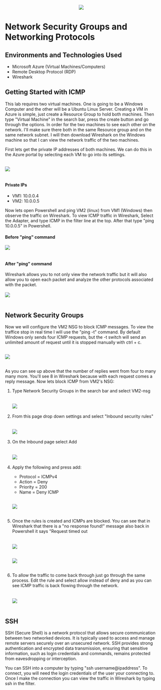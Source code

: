 <p align="center">
<img src="https://github.com/SpyderSec30/Active-Directory-within-Azure/assets/174487140/7ddd433c-a1ae-4f50-8075-20cd11ef33c0"/>
</p>

<h1>Network Security Groups and Networking Protocols</h1>

<h2>Environments and Technologies Used</h2>

- Microsoft Azure (Virtual Machines/Computers)
- Remote Desktop Protocol (RDP)
- Wireshark

<h2>Getting Started with ICMP</h2>
<p>
This lab requires two virtual machines. One is going to be a Windows Computer and the other will be a Ubuntu Linux Server. Creating a VM in Azure is simple, just create a Resource Group to hold both machines. Then type "Virtual Machine" in the search bar, press the create button and go through the options. In order for the two machines to see each other on the network. I'll make sure there both in the same Resource group and on the same network subnet. I will then download Wireshark on the Windows machine so that I can view the network traffic of the two machines.
</p>

<p>
First lets get the private IP addresses of both machines. We can do this in the Azure portal by selecting each VM to go into its settings.<br></br>
  
<img src="https://github.com/SpyderSec30/Azure-Network-Security-Groups-and-Network-Protocols/assets/174487140/50dfac21-79cd-4c64-a052-7e2dbb0deb37"/><br></br>




<h4>Private IPs</h4>

- VM1: 10.0.0.4
- VM2: 10.0.0.5

<p>
Now lets open Powershell and ping VM2 (linux) from VM1 (Windows) then observe the traffic on Wireshark. To view ICMP traffic in Wireshark, Select the Adapter, and type ICMP in the filter line at the top. After that type "ping 10.0.0.5" in Powershell.

<h4>Before "ping" command</h4>
<img src="https://github.com/SpyderSec30/Azure-Network-Security-Groups-and-Network-Protocols/assets/174487140/728151a8-15c1-4efa-a29e-7b1fd67d2561"/><br></br>

<h4>After "ping" command</h4>
Wireshark allows you to not only view the network traffic but it will also allow you to open each packet and analyze the other protocols associated with the packet.<br></br>
<img src="https://github.com/SpyderSec30/Azure-Network-Security-Groups-and-Network-Protocols/assets/174487140/75a82598-5e80-4426-9f64-beb1e5b8fbe2"/><br></br>
</p>


<h2>Network Security Groups</h2>
<p>
Now we will configure the VM2 NSG to block ICMP messages. To view the traffice stop in real time I will use the "ping -t" command. By default Windows only sends four ICMP requests, but the -t switch will send an unlimited amount of request until it is stopped manually with ctrl + c.<br></br>

<img src="https://github.com/SpyderSec30/Azure-Network-Security-Groups-and-Network-Protocols/assets/174487140/56dcf026-cab7-4c84-a4df-07189697291b"/><br></br>

As you can see up above that the number of replies went from four to many many more. You'll see 8 in Wireshark because with each request comes a reply message. Now lets block ICMP from VM2's NSG: 

<ol>
  <li>Type Network Security Groups in the search bar and select VM2-nsg</li><br></br>
  <img src="https://github.com/SpyderSec30/Azure-Network-Security-Groups-and-Network-Protocols/assets/174487140/6ba263d5-3f6c-4a9a-ad24-fb36dacd8a04"/><br></br>

  <li>From this page drop down settings and select "Inbound security rules"</li><br></br>
  <img src="https://github.com/SpyderSec30/Azure-Network-Security-Groups-and-Network-Protocols/assets/174487140/1542ecb3-87b7-4b24-b1b8-33ffd0bfa7b5"/><br></br>

  <li>On the Inbound page select Add</li><br></br>
  <img src="https://github.com/SpyderSec30/Azure-Network-Security-Groups-and-Network-Protocols/assets/174487140/953e53bf-9e43-4c24-bb27-132635f023ed"/><br></br>

  <li>Apply the following and press add:</li>

  - Protocol = ICMPv4
  - Action = Deny
  - Priority = 200
  - Name = Deny ICMP<br></br>

  <img src="https://github.com/SpyderSec30/Azure-Network-Security-Groups-and-Network-Protocols/assets/174487140/9000ada7-0e14-4d05-acb3-e2f7dc3341a1"/><br></br>

  <li>Once the rules is created and ICMPs are blocked. You can see that in Wireshark that there is a "no response found!" message also back in Powershell it says "Request timed out</li><br></br>
  <img src="https://github.com/SpyderSec30/Azure-Network-Security-Groups-and-Network-Protocols/assets/174487140/226a2b2c-edbd-486e-a7f8-e2f1df475483"/><br></br>
  
  <img src="https://github.com/SpyderSec30/Azure-Network-Security-Groups-and-Network-Protocols/assets/174487140/ac13dad2-28b6-4f24-b4b3-2a1a86b8d7eb"/><br></br>
  
  

  <li>To allow the traffic to come back through just go through the same process. Edit the rule and select allow instead of deny and as you can see ICMP traffic is back flowing through the network.</li><br></br>
  <img src="https://github.com/SpyderSec30/Azure-Network-Security-Groups-and-Network-Protocols/assets/174487140/ab365017-52ed-4486-8c0b-ac4e6c1db629"/><br></br>
</ol>

<h2>SSH</h2>

<p>
SSH (Secure Shell) is a network protocol that allows secure communication between two networked devices. It is typically used to access and manage remote servers securely over an unsecured network. SSH provides strong authentication and encrypted data transmission, ensuring that sensitive information, such as login credentials and commands, remains protected from eavesdropping or interception.
</p>

<p>
You can SSH into a computer by typing "ssh username@ipaddress". To connect, you will need the login credentials of the user your connecting to. Once I make the connection you can view the traffic in Wireshark by typing ssh in the filter. 
</p>

















</p>



















</p>
